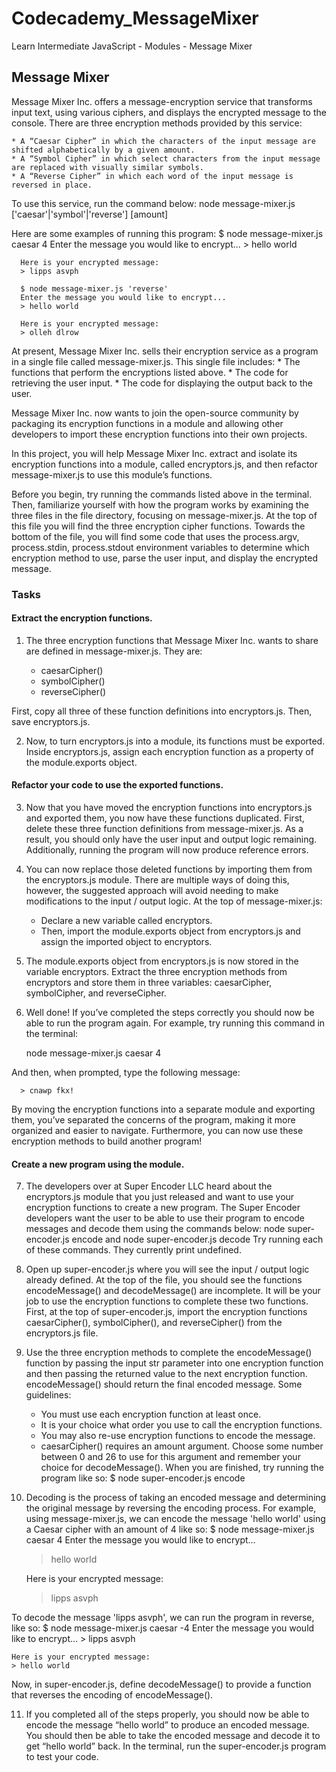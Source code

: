 # Codecademy_MessageMixer
Learn Intermediate JavaScript - Modules - Message Mixer

## Message Mixer
Message Mixer Inc. offers a message-encryption service that transforms input text, using various ciphers, and displays the encrypted message to the console.
There are three encryption methods provided by this service:

    * A “Caesar Cipher” in which the characters of the input message are shifted alphabetically by a given amount.
    * A “Symbol Cipher” in which select characters from the input message are replaced with visually similar symbols.
    * A “Reverse Cipher” in which each word of the input message is reversed in place.
    
To use this service, run the command below:
node message-mixer.js ['caesar'|'symbol'|'reverse'] [amount]

Here are some examples of running this program:
      $ node message-mixer.js caesar 4
      Enter the message you would like to encrypt...
      > hello world
  
      Here is your encrypted message:
      > lipps asvph
      
      $ node message-mixer.js 'reverse'
      Enter the message you would like to encrypt...
      > hello world
      
      Here is your encrypted message:
      > olleh dlrow

At present, Message Mixer Inc. sells their encryption service as a program in a single file called message-mixer.js. This single file includes:
    * The functions that perform the encryptions listed above.
    * The code for retrieving the user input.
    * The code for displaying the output back to the user.

Message Mixer Inc. now wants to join the open-source community by packaging its encryption functions in a module and allowing other developers to import these encryption functions into their own projects.

In this project, you will help Message Mixer Inc. extract and isolate its encryption functions into a module, called encryptors.js, and then refactor message-mixer.js to use this module’s functions.

Before you begin, try running the commands listed above in the terminal. Then, familiarize yourself with how the program works by examining the three files in the file directory, focusing on message-mixer.js. At the top of this file you will find the three encryption cipher functions. Towards the bottom of the file, you will find some code that uses the process.argv, process.stdin, process.stdout environment variables to determine which encryption method to use, parse the user input, and display the encrypted message.

### Tasks
#### Extract the encryption functions.
1. The three encryption functions that Message Mixer Inc. wants to share are defined in message-mixer.js. They are:
   
    * caesarCipher()
    * symbolCipher()
    * reverseCipher()
      
First, copy all three of these function definitions into encryptors.js. Then, save encryptors.js.

2. Now, to turn encryptors.js into a module, its functions must be exported.
Inside encryptors.js, assign each encryption function as a property of the module.exports object.

#### Refactor your code to use the exported functions.
3. Now that you have moved the encryption functions into encryptors.js and exported them, you now have these functions duplicated.
First, delete these three function definitions from message-mixer.js.
As a result, you should only have the user input and output logic remaining. Additionally, running the program will now produce reference errors.

4. You can now replace those deleted functions by importing them from the encryptors.js module.
There are multiple ways of doing this, however, the suggested approach will avoid needing to make modifications to the input / output logic.
At the top of message-mixer.js:

    * Declare a new variable called encryptors.
    * Then, import the module.exports object from encryptors.js and assign the imported object to encryptors.

6. The module.exports object from encryptors.js is now stored in the variable encryptors.
Extract the three encryption methods from encryptors and store them in three variables: caesarCipher, symbolCipher, and reverseCipher.

7. Well done! If you’ve completed the steps correctly you should now be able to run the program again. For example, try running this command in the terminal:
   
      node message-mixer.js caesar 4
   
And then, when prompted, type the following message:

      > cnawp fkx!

By moving the encryption functions into a separate module and exporting them, you’ve separated the concerns of the program, making it more organized and easier to navigate. Furthermore, you can now use these encryption methods to build another program!

#### Create a new program using the module.
7. The developers over at Super Encoder LLC heard about the encryptors.js module that you just released and want to use your encryption functions to create a new program.
The Super Encoder developers want the user to be able to use their program to encode messages and decode them using the commands below:
      node super-encoder.js encode
and
      node super-encoder.js decode
Try running each of these commands. They currently print undefined.

8. Open up super-encoder.js where you will see the input / output logic already defined.
At the top of the file, you should see the functions encodeMessage() and decodeMessage() are incomplete. It will be your job to use the encryption functions to complete these two functions.
First, at the top of super-encoder.js, import the encryption functions caesarCipher(), symbolCipher(), and reverseCipher() from the encryptors.js file.

9. Use the three encryption methods to complete the encodeMessage() function by passing the input str parameter into one encryption function and then passing the returned value to the next encryption function. encodeMessage() should return the final encoded message.
Some guidelines:
    * You must use each encryption function at least once.
    * It is your choice what order you use to call the encryption functions.
    * You may also re-use encryption functions to encode the message.
    * caesarCipher() requires an amount argument. Choose some number between 0 and 26 to use for this argument and remember your choice for decodeMessage().
When you are finished, try running the program like so:
    $ node super-encoder.js encode

10. Decoding is the process of taking an encoded message and determining the original message by reversing the encoding process.
For example, using message-mixer.js, we can encode the message 'hello world' using a Caesar cipher with an amount of 4 like so:
    $ node message-mixer.js caesar 4
    Enter the message you would like to encrypt...
    > hello world
    
    Here is your encrypted message:
    > lipps asvph

To decode the message 'lipps asvph', we can run the program in reverse, like so:
    $ node message-mixer.js caesar -4
    Enter the message you would like to encrypt...
    > lipps asvph
    
    Here is your encrypted message:
    > hello world

Now, in super-encoder.js, define decodeMessage() to provide a function that reverses the encoding of encodeMessage().

11. If you completed all of the steps properly, you should now be able to encode the message “hello world” to produce an encoded message. You should then be able to take the encoded message and decode it to get “hello world” back.
In the terminal, run the super-encoder.js program to test your code.

